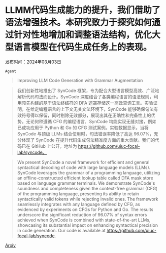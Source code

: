 # LLMM代码生成能力的提升，我们借助了语法增强技术。本研究致力于探究如何通过针对性地增加和调整语法结构，优化大型语言模型在代码生成任务上的表现。

发布时间：2024年03月03日

`Agent`

> Improving LLM Code Generation with Grammar Augmentation

> 我们创新性地推出了 SynCode 框架，专为配合大型语言模型高效、广泛地解析代码句法而设计。SynCode 深度结合了各类编程语言的语法规则，利用预先构建的基于语法终结符的 DFA 遮罩存储这一高效查询工具。实验证明，在给定编程语言的上下文无关文法环境下，SynCode 能够确保句法有效符号得以保留，同时剔除无效部分，展现出其在正确性和完备性上的优势。无论何种遵循 CFG 的编程语言，SynCode 均能实现无缝对接，例如已成功应用于 Python 和 Go 的 CFG 测试案例。实验数据显示，当将 SynCode 与顶级 LLMs 结合使用时，句法错误率降低了高达 96.07%，充分体现了 SynCode 在提升代码生成句法精准度方面的重大贡献。我们的代码已在 GitHub 上公开，地址为 https://github.com/uiuc-focal-lab/syncode。

> We present SynCode a novel framework for efficient and general syntactical decoding of code with large language models (LLMs). SynCode leverages the grammar of a programming language, utilizing an offline-constructed efficient lookup table called DFA mask store based on language grammar terminals. We demonstrate SynCode's soundness and completeness given the context-free grammar (CFG) of the programming language, presenting its ability to retain syntactically valid tokens while rejecting invalid ones. The framework seamlessly integrates with any language defined by CFG, as evidenced by experiments on CFGs for Python and Go. The results underscore the significant reduction of 96.07% of syntax errors achieved when SynCode is combined with state-of-the-art LLMs, showcasing its substantial impact on enhancing syntactical precision in code generation.
  Our code is available at https://github.com/uiuc-focal-lab/syncode.

[Arxiv](https://arxiv.org/abs/2403.01632)